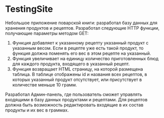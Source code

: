 # TestingSite
Небольшое приложение поварской книги: разработал базу данных для хранения продуктов и рецептов. Разработал следующие HTTP функции, получающие параметры методом GET: 
1. Функция добавляет к указанному рецепту указанный продукт с указанным весом. Если в рецепте уже есть такой продукт, то функция должна поменять его вес в этом рецепте на указанный.
2. Функция увеличивает на единицу количество приготовленных блюд для каждого продукта, входящего в указанный рецепт.
3. Функция возвращает HTML страницу, на которой размещена таблица. В таблице отображены id и названия всех рецептов, в которых указанный продукт отсутствует, или присутствует в количестве меньше 10 грамм.

Разработал Админ-панель, где пользователь сможет управлять входящими в базу данных продуктами и рецептами. Для рецептов должна быть возможность редактировать входящие в их состав продукты и их вес в граммах.
